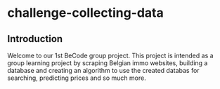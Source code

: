 # challenge-collecting-data

## Introduction

Welcome to our 1st BeCode group project.
This project is intended as a group learning project by scraping Belgian immo websites, building a database and creating an algorithm to use the created databas for searching, predicting prices and so much more.